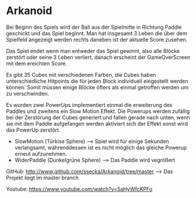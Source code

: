 # Arkanoid
Bei Beginn des Spiels wird der Ball aus der Spielmitte in Richtung Paddle geschickt und das Spiel beginnt. 
Man hat insgesamt 3 Leben die über dem Spielfeld angezeigt werden rechts daneben ist der aktuelle Score zusehen. 

Das Spiel endet wenn man entweder das Spiel gewinnt, also alle Blöcke zerstört oder seine 3 Leben verliert, danach erscheint der GameOverScreen mit dem ereichten Score.

Es gibt 35 Cubes mit verschiedenen Farben, die Cubes haben unterschiedliche Hitpoints die für jeden Block individuell eingestellt werden können. Somit müssen einige Blöcke öfters als einmal getroffen werden um zu verschwinden.

Es wurden zwei PowerUps implementiert einmal die erweiterung des Paddles und zweitens ein Slow Motion Effekt.
Die Powerups werden zufällig bei der Zerstörung der Cubes generiert und fallen gerade nach unten, wenn sie mit dem Paddle aufgefangen werden aktiviert sich der Effekt sonst wird das PowerUp zerstört. 
- SlowMotion (Türkise Sphere) 
--> Spiel wird für einige Sekunden verlangsamt, währenddessen ist es nicht möglich das gleiche Powerup erneut aufzunehmen.
- WiderPaddle (Dunkelgrüne Sphere)
--> Das Paddle wird vegrößert 

GitHub: http://www.github.com/ssecka/Arkanoid/tree/master
--> Das Projekt liegt im master branch

Youtube: https://www.youtube.com/watch?v=5aHyWfcKPFo


